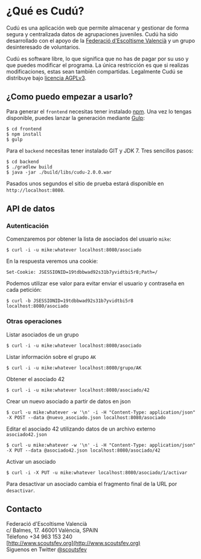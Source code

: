 # ¿Qué es Cudú?

Cudú es una aplicación web que permite almacenar y gestionar de forma segura y centralizada datos de agrupaciones juveniles. Cudú ha sido desarrollado con el apoyo de la [Federació d'Escoltisme Valencià](http://www.scoutsfev.org) y un grupo desinteresado de voluntarios.

Cudú es software libre, lo que significa que no has de pagar por su uso y que puedes modificar el programa. La única restricción es que si realizas modificaciones, estas sean tambíén compartidas. Legalmente Cudú se distribuye bajo [licencia AGPLv3](http://www.gnu.org/licenses/agpl-3.0.html).


## ¿Como puedo empezar a usarlo?

Para generar el `frontend` necesitas tener instalado [npm](https://www.npmjs.org/). Una vez lo tengas disponible, puedes lanzar la generación mediante [Gulp](http://gulpjs.com/):

	$ cd frontend
	$ npm install
	$ gulp

Para el `backend` necesitas tener instalado GIT y JDK 7. Tres sencillos pasos:

	$ cd backend
	$ ./gradlew build
	$ java -jar ./build/libs/cudu-2.0.0.war

Pasados unos segundos el sitio de prueba estará disponible en `http://localhost:8080`.

## API de datos

### Autenticación

Comenzaremos por obtener la lista de asociados del usuario `mike`:

	$ curl -i -u mike:whatever localhost:8080/asociado

En la respuesta veremos una cookie:

	Set-Cookie: JSESSIONID=19tdbbwad92s31b7yvidtbi5r8;Path=/

Podemos utilizar ese valor para evitar enviar el usuario y contraseña en cada petición:

	$ curl -b JSESSIONID=19tdbbwad92s31b7yvidtbi5r8 localhost:8080/asociado

### Otras operaciones

Listar asociados de un grupo

	$ curl -i -u mike:whatever localhost:8080/asociado

Listar información sobre el grupo `AK`

	$ curl -i -u mike:whatever localhost:8080/grupo/AK

Obtener el asociado 42

	$ curl -i -u mike:whatever localhost:8080/asociado/42

Crear un nuevo asociado a partir de datos en json

	$ curl -u mike:whatever -w '\n' -i -H "Content-Type: application/json" -X POST --data @nuevo_asociado.json localhost:8080/asociado

Editar el asociado 42 utilizando datos de un archivo externo `asociado42.json`

	$ curl -u mike:whatever -w '\n' -i -H "Content-Type: application/json" -X PUT --data @asociado42.json localhost:8080/asociado/42

Activar un asociado

	$ curl -i -X PUT -u mike:whatever localhost:8080/asociado/1/activar

Para desactivar un asociado cambia el fragmento final de la URL por `desactivar`.


## Contacto

Federació d'Escoltisme Valencià  
c/ Balmes, 17. 46001 València, SPAIN  
Télefono +34 963 153 240  
[http://www.scoutsfev.org](http://www.scoutsfev.org)  
Siguenos en Twitter [@scoutsfev](https://twitter.com/scoutsfev)